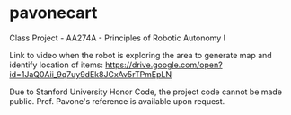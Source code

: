 # pavonecart
Class Project - AA274A - Principles of Robotic Autonomy I 

Link to video when the robot is exploring the area to generate map and identify location of items:
https://drive.google.com/open?id=1JaQ0Aii_9q7uy9dEk8JCxAv5rTPmEpLN

Due to Stanford University Honor Code, the project code cannot be made public. Prof. Pavone's reference is available upon request.

